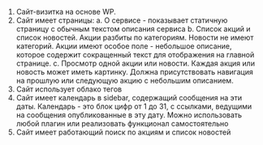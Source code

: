 1. Сайт-визитка на основе WP.
2. Сайт имеет страницы:
a. О сервисе - показывает статичную страницу с обычным текстом
описания сервиса
b. Список акций и список новостей. Акции разбиты по категориям. Новости
не имеют категорий. Акции имеют особое поле - небольшое описание,
которое содержит сокращенный текст для отображения на главной
странице.
c. Просмотр одной акции или новости. Каждая акция или новость может
иметь картинку. Должна присутствовать навигация на прошлую или
следующую акцию c небольшим описанием.
3. Сайт использует облако тегов
4. Сайт имеет календарь в sidebar, содержащий сообщения на эти даты.
Календарь - это блок цифр от 1 до 31, с ссылками, ведущими на сообщения
опубликованные в эту дату. Можно использовать любой плагин или
реализовать функционал самостоятельно
5. Сайт имеет работающий поиск по акциям и список новостей

